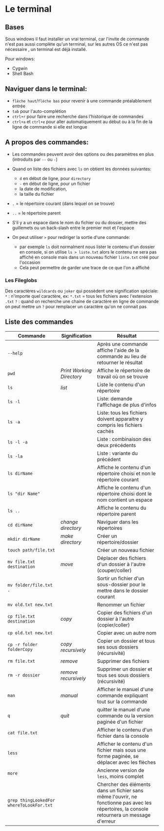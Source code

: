 # Le terminal

## Bases
Sous windows il faut installer un vrai terminal, car l'invite de commande n'est pas aussi complète qu'un terminal, sur les autres OS ce n'est pas nécessaire , un terminal est déjà installé.

Pour windows:
- Cygwin 
- Shell Bash

## Naviguer dans le terminal:
- ``flèche haut``/``flèche bas`` pour revenir à une commande préalablement entrée
- ``tab`` pour l'auto-complétion
- ``ctrl+r`` pour faire une recherche dans l'historique de commandes
- ``ctrl+a`` et ``ctrl+e`` pour aller automatiquement au début ou à la fin de la ligne de commande si elle est longue

## A propos des commandes:
- Les commandes peuvent avoir des options ou des paramètres en plus (introduits par ``--`` ou ``-``)

- Quand on liste des fichiers avec ``ls`` on obtient les données suivantes:
	- ``d`` en début de ligne, pour ``directory``
	- ``-`` en début de ligne, pour un fichier
	- la date de modification, 
	- la taille du fichier

- ``.`` = le répertoire courant (dans lequel on se trouve)

- ``..`` = le répertoire parent

- S'il y a un espace dans le nom du fichier ou du dossier, mettre des guillemets ou un back-slash entre le premier mot et l'espace

- On peut utiliser ``>`` pour rediriger la sortie d'une commande:
	- par exemple ``ls`` doit normalment nous lister le contenu d'un dossier en console, si on utilise ``ls > liste.txt`` alors le contenu ne sera pas affiché en console mais dans un nouveau fichier ``liste.txt`` créé pour l'occasion
	- Cela peut permettre de garder une trace de ce que l'on a affiché

### Les Fileglobs
Des caractères ``wildcards`` ou ``joker`` qui possèdent une signification spéciale:
``*`` : n'importe quel caractère, ex: ``*.txt`` = tous les fichiers avec l'extension ``.txt`` 
``?`` : quand on recherche une chaine de caractère en ligne de commande on peut mettre un ``?`` pour remplacer un caractère qu'on ne connait pas

## Liste des commandes

|Commande|Signification|Résultat|
|--------|-------------|--------|
|``--help``| |Après une commande affiche l'aide de la commande au lieu de retourner le résultat|
|``pwd``|*Print Working Directory*|Affiche le répertoire de travail où on se trouve|  
|``ls``|*list*|Liste le contenu d'un répertoire| 
|``ls -l``| |Liste: demande l'affichage de plus d'infos|
|``ls -a``| |Liste: tous les fichiers doivent apparaitre y compris les fichiers cachés|
|``ls -l -a``| |Liste : combinaison des deux précédents|
|``ls -la``| |Liste : variante du précédent|
|``ls dirName``| |Affiche le contenu d'un répertoire choisi et non le répertoire courant|
|``ls "dir Name"``| |Affiche le contenu d'un répertoire choisi dont le nom contient un espace|
|``ls ..``| |Affiche le contenu du répertoire parent|
|``cd dirName``|*change directory*|Naviguer dans les répertoires|
|``mkdir dirName``|*make directory*|Créer un répertoire/dossier|
|``touch path/file.txt``| |Créer un nouveau fichier|
|``mv file.txt destination``|*move*|Déplacer des fichiers d'un dossier à l'autre (couper/coller)|
|``mv folder/file.txt .``| |Sortir un fichier d'un sous-dossier pour le mettre dans le dossier courant|
|``mv old.txt new.txt``| |Renommer un fichier|
|``cp file.txt destination``|*copy*|Copier des fichiers d'un dossier à l'autre (copier/coller)| 
|``cp old.txt new.txt``| |Copier avec un autre nom|
|``cp -r folder folderCopy``|*copy recursively*|Copier un dossier et tous ses sous dossiers (récursivité)|
|``rm file.txt``|*remove*|Supprimer des fichiers|
|``rm -r dossier``|*remove recursively*|Supprimer un dossier et tous ses sous dossiers (récursivité)|
|``man``|*manual*|Afficher le manuel d'une commande expliquant tout sur la commande|
|``q``|*quit*|quitter le manuel d'une commande ou la version paginée d'un fichier| 
|``cat file.txt``| |Afficher le contenu d'un fichier dans la console|
|``less``| |Afficher le contenu d'un fichier mais sous une forme paginée, se déplacer avec les flèches|
|``more``| |Ancienne version de ``less``, moins complet|
|``grep thingLookedFor whereToLookFor.txt``| |Chercher des éléments dans un fichier sans même l'ouvrir, ne fonctionne pas avec les répertoires, la console retournera un message d'erreur|
